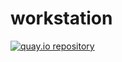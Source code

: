 # workstation

[![quay.io repository](https://img.shields.io/badge/updated-2025--09--20-green)](https://quay.io/repository/jlebon/workstation)
